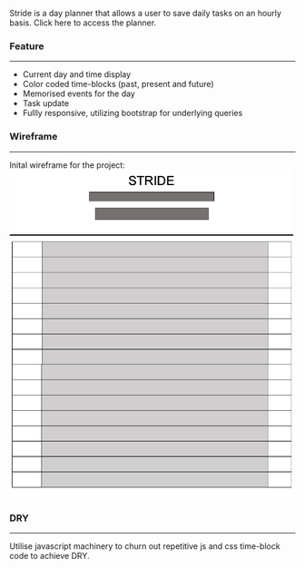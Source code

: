Stride is a day planner that allows a user to save daily tasks on an hourly basis. Click here to access the planner.

### Feature
____
- Current day and time display
- Color coded time-blocks (past, present and future)
- Memorised events for the day
- Task update
- Fullly responsive, utilizing bootstrap for underlying queries

### Wireframe
____
Inital wireframe for the project: <br>
![wireframe plan for stride](./assets/img/wireframe.png)

### DRY
____
Utilise javascript machinery to churn out repetitive js and css time-block code to achieve DRY.

